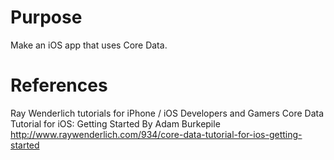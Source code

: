 # Purpose
Make an iOS app that uses Core Data.

# References
Ray Wenderlich tutorials for iPhone / iOS Developers and Gamers
Core Data Tutorial for iOS: Getting Started
By Adam Burkepile
http://www.raywenderlich.com/934/core-data-tutorial-for-ios-getting-started
